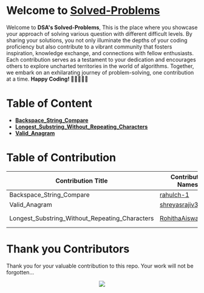 # Welcome to [Solved-Problems](https://github.com/Grow-with-Open-Source/DSA/blob/main/Solved-Problems)

Welcome to **DSA's Solved-Problems**, This is the place where you showcase your approach of solving various question with different difficult levels. By sharing your solutions, you not only illuminate the depths of your coding proficiency but also contribute to a vibrant community that fosters inspiration, knowledge exchange, and connections with fellow enthusiasts. Each contribution serves as a testament to your dedication and encourages others to explore uncharted territories in the world of algorithms. Together, we embark on an exhilarating journey of problem-solving, one contribution at a time. **Happy Coding! 🚀👩‍💻👨‍💻**

# Table of Content

<!-- TABLE OF CONTENT BEGINS -->
- [__Backspace_String_Compare__](Backspace_String_Compare "goto Backspace_String_Compare")
- [__Longest_Substring_Without_Repeating_Characters__](Longest_Substring_Without_Repeating_Characters "goto Longest_Substring_Without_Repeating_Characters")
- [__Valid_Anagram__](Valid_Anagram "goto Valid_Anagram")
<!-- TABLE OF CONTENT ENDS -->

# Table of Contribution

<!-- TABLE OF CONTRIBUTORS BEGINS -->
| Contribution Title | Contributor Names | Pull Requests | Demo |
| --- | --- | --- | --- |
| Backspace_String_Compare | [rahulch-1](https://github.com/rahulch-1 "goto rahulch-1 profile") | [#4](https://github.com/Grow-with-Open-Source/DSA/pull/4 "visit pr \#4") | [./Solved-Problems/Backspace_String_Compare/](Solved-Problems/Backspace_String_Compare "view the result of Backspace_String_Compare") |
| Valid_Anagram | [shreyasrajiv327](https://github.com/shreyasrajiv327 "goto shreyasrajiv327 profile") | [#5](https://github.com/Grow-with-Open-Source/DSA/pull/5 "visit pr \#5") | [./Solved-Problems/Valid_Anagram/](Solved-Problems/Valid_Anagram "view the result of Valid_Anagram") |
| Longest_Substring_Without_Repeating_Characters | [RohithaAiswarya16](https://github.com/RohithaAiswarya16 "goto RohithaAiswarya16 profile") | [#12](https://github.com/Grow-with-Open-Source/DSA/pull/12 "visit pr \#12") | [./Solved-Problems/Longest_Substring_Without_Repeating_Characters/](https://github.com/Grow-with-Open-Source/DSA/tree/main/Solved-Problems/Longest_Substring_Without_Repeating_Characters "view the result of Longest_Substring_Without_Repeating_Characters") |
<!-- TABLE OF CONTRIBUTORS ENDS -->

# Thank you Contributors

Thank you for your valuable contribution to this repo. Your work will not be forgotten...

<div align="center">
  <a href = "https://github.com/Grow-with-Open-Source/DSA/graphs/contributors">
    <img src = "https://contrib.rocks/image?repo=Grow-with-Open-Source/DSA"/>
  </a>
</div>
